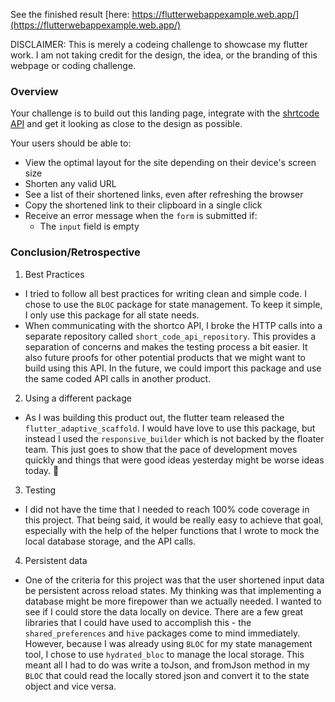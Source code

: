 See the finished result [here: https://flutterwebappexample.web.app/](https://flutterwebappexample.web.app/)

DISCLAIMER: This is merely a codeing challenge to showcase my flutter work. I am not taking credit for the design, the idea, or the branding of this webpage or coding challenge.

### Overview

Your challenge is to build out this landing page, integrate with the [shrtcode API](https://app.shrtco.de/docs) and get it looking as close to the design as possible.

Your users should be able to:

- View the optimal layout for the site depending on their device's screen size
- Shorten any valid URL
- See a list of their shortened links, even after refreshing the browser
- Copy the shortened link to their clipboard in a single click
- Receive an error message when the `form` is submitted if:
  - The `input` field is empty

### Conclusion/Retrospective

1. Best Practices

- I tried to follow all best practices for writing clean and simple code. I chose to use the `BLOC` package for state management. To keep it simple, I only use this package for all state needs.
- When communicating with the shortco API, I broke the HTTP calls into a separate repository called `short_code_api_repository`. This provides a separation of concerns and makes the testing process a bit easier. It also future proofs for other potential products that we might want to build using this API. In the future, we could import this package and use the same coded API calls in another product.

2. Using a different package

- As I was building this product out, the flutter team released the `flutter_adaptive_scaffold`. I would have love to use this package, but instead I used the `responsive_builder` which is not backed by the floater team. This just goes to show that the pace of development moves quickly and things that were good ideas yesterday might be worse ideas today. 🤣

3. Testing

- I did not have the time that I needed to reach 100% code coverage in this project. That being said, it would be really easy to achieve that goal, especially with the help of the helper functions that I wrote to mock the local database storage, and the API calls.

4. Persistent data

- One of the criteria for this project was that the user shortened input data be persistent across reload states. My thinking was that implementing a database might be more firepower than we actually needed. I wanted to see if I could store the data locally on device. There are a few great libraries that I could have used to accomplish this - the `shared_preferences` and `hive` packages come to mind immediately. However, because I was already using `BLOC` for my state management tool, I chose to use `hydrated_bloc` to manage the local storage. This meant all I had to do was write a toJson, and fromJson method in my `BLOC` that could read the locally stored json and convert it to the state object and vice versa.
